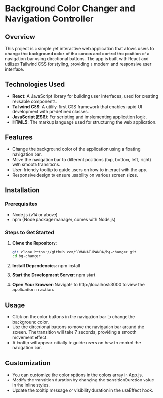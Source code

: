 # Background Color Changer and Navigation Controller

## Overview

This project is a simple yet interactive web application that allows users to change the background color of the screen and control the position of a navigation bar using directional buttons. The app is built with React and utilizes Tailwind CSS for styling, providing a modern and responsive user interface.

## Technologies Used

- **React**: A JavaScript library for building user interfaces, used for creating reusable components.
- **Tailwind CSS**: A utility-first CSS framework that enables rapid UI development with predefined classes.
- **JavaScript (ES6)**: For scripting and implementing application logic.
- **HTML5**: The markup language used for structuring the web application.

## Features

- Change the background color of the application using a floating navigation bar.
- Move the navigation bar to different positions (top, bottom, left, right) with smooth transitions.
- User-friendly tooltip to guide users on how to interact with the app.
- Responsive design to ensure usability on various screen sizes.

## Installation

### Prerequisites

- Node.js (v14 or above)
- npm (Node package manager, comes with Node.js)

### Steps to Get Started

1. **Clone the Repository**:
   ```bash
   git clone https://github.com/SOMANATHPANDA/bg-changer.git
   cd bg-changer

2. **Install Dependencies**:
    npm install

3. **Start the Development Server**:
    npm start

4. **Open Your Browser**:
    Navigate to http://localhost:3000 to view the application in action.

## Usage

- Click on the color buttons in the navigation bar to change the background color.
- Use the directional buttons to move the navigation bar around the screen. The transition will take 7 seconds, providing a smooth movement effect.
- A tooltip will appear initially to guide users on how to control the navigation bar.

## Customization

- You can customize the color options in the colors array in App.js.
- Modify the transition duration by changing the transitionDuration value in the inline styles.
- Update the tooltip message or visibility duration in the useEffect hook.